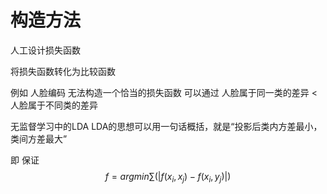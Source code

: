 # 构造方法

人工设计损失函数

将损失函数转化为比较函数

例如 人脸编码 无法构造一个恰当的损失函数 可以通过 人脸属于同一类的差异 &lt; 人脸属于不同类的差异

无监督学习中的LDA LDA的思想可以用一句话概括，就是“投影后类内方差最小，类间方差最大”



即 保证 $$f = argmin \sum(|f(x_i,x_j) - f(x_i,y_j)|)$$

